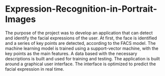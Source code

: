 # Expression-Recognition-in-Portrait-Images
The purpose of the project was to develop an application that can detect and identify the facial expressions of the user. At first, the face is identified and a series of key points are detected, according to the FACS model. The machine learning model is trained using a support-vector machine, with the key points as the main features. A data based with the necessary descriptions is built and used for training and testing. The application is built around a graphical user interface. The interface is optimized to predict the facial expression in real time.
